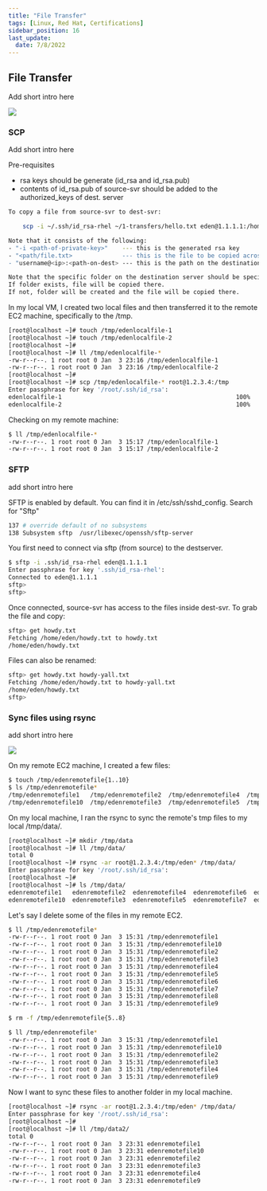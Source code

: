 ```yaml
---
title: "File Transfer"
tags: [Linux, Red Hat, Certifications]
sidebar_position: 16
last_update:
  date: 7/8/2022
---
```





## File Transfer

Add short intro here 

![](/img/docs/sv-scp.png)

### SCP

Add short intro here 

Pre-requisites
- rsa keys should be generate (id_rsa and id_rsa.pub)
- contents of id_rsa.pub of source-svr should be added to the authorized_keys of dest. server

```bash
To copy a file from source-svr to dest-svr:

    scp -i ~/.ssh/id_rsa-rhel ~/1-transfers/hello.txt eden@1.1.1.1:/home/eden

Note that it consists of the following:
- "-i <path-of-private-key>"    --- this is the generated rsa key 
- "<path/file.txt>              --- this is the file to be copied across
- "username@<ip>:<path-on-dest> --- this is the path on the destination svr

Note that the specific folder on the destination server should be specified.
If folder exists, file will be copied there.
If not, folder will be created and the file will be copied there.
```

In my local VM, I created two local files and then transferred it to the remote EC2 machine, specifically to the /tmp.

```bash
[root@localhost ~]# touch /tmp/edenlocalfile-1
[root@localhost ~]# touch /tmp/edenlocalfile-2
[root@localhost ~]# 
[root@localhost ~]# ll /tmp/edenlocalfile-*
-rw-r--r--. 1 root root 0 Jan  3 23:16 /tmp/edenlocalfile-1
-rw-r--r--. 1 root root 0 Jan  3 23:16 /tmp/edenlocalfile-2
[root@localhost ~]# 
[root@localhost ~]# scp /tmp/edenlocalfile-* root@1.2.3.4:/tmp
Enter passphrase for key '/root/.ssh/id_rsa': 
edenlocalfile-1                                                 100%    0     0.0KB/s   00:00    
edenlocalfile-2                                                 100%    0     0.0KB/s   00:00   
```

Checking on my remote machine:

```bash
$ ll /tmp/edenlocalfile-*
-rw-r--r--. 1 root root 0 Jan  3 15:17 /tmp/edenlocalfile-1
-rw-r--r--. 1 root root 0 Jan  3 15:17 /tmp/edenlocalfile-2
```


### SFTP

add short intro here 

SFTP is enabled by default. You can find it in /etc/ssh/sshd_config.
Search for "Sftp"

```bash
137 # override default of no subsystems
138 Subsystem sftp  /usr/libexec/openssh/sftp-server
```

You first need to connect via sftp (from source) to the destserver.

```bash
$ sftp -i .ssh/id_rsa-rhel eden@1.1.1.1
Enter passphrase for key '.ssh/id_rsa-rhel':
Connected to eden@1.1.1.1
sftp>
sftp>
```

Once connected, source-svr has access to the files inside dest-svr. To grab the file and copy:
```bash
sftp> get howdy.txt
Fetching /home/eden/howdy.txt to howdy.txt
/home/eden/howdy.txt 
```
Files can also be renamed: 
```bash 
sftp> get howdy.txt howdy-yall.txt
Fetching /home/eden/howdy.txt to howdy-yall.txt
/home/eden/howdy.txt                                                     
sftp>
```

### Sync files using rsync

add short intro here 


![](/img/docs/sv-rsync.png)

On my remote EC2 machine, I created a few files:

```bash
$ touch /tmp/edenremotefile{1..10}
$ ls /tmp/edenremotefile*
/tmp/edenremotefile1   /tmp/edenremotefile2  /tmp/edenremotefile4  /tmp/edenremotefile6  /tmp/edenremotefile8
/tmp/edenremotefile10  /tmp/edenremotefile3  /tmp/edenremotefile5  /tmp/edenremotefile7  /tmp/edenremotefile9
```

On my local machine, I ran the rsync to sync the remote's tmp files to my local /tmp/data/.

```bash
[root@localhost ~]# mkdir /tmp/data
[root@localhost ~]# ll /tmp/data/
total 0
[root@localhost ~]# rsync -ar root@1.2.3.4:/tmp/eden* /tmp/data/
Enter passphrase for key '/root/.ssh/id_rsa': 
[root@localhost ~]# 
[root@localhost ~]# ls /tmp/data/
edenremotefile1   edenremotefile2  edenremotefile4  edenremotefile6  edenremotefile8
edenremotefile10  edenremotefile3  edenremotefile5  edenremotefile7  edenremotefile9
```

Let's say I delete some of the files in my remote EC2.

```bash
$ ll /tmp/edenremotefile*
-rw-r--r--. 1 root root 0 Jan  3 15:31 /tmp/edenremotefile1
-rw-r--r--. 1 root root 0 Jan  3 15:31 /tmp/edenremotefile10
-rw-r--r--. 1 root root 0 Jan  3 15:31 /tmp/edenremotefile2
-rw-r--r--. 1 root root 0 Jan  3 15:31 /tmp/edenremotefile3
-rw-r--r--. 1 root root 0 Jan  3 15:31 /tmp/edenremotefile4
-rw-r--r--. 1 root root 0 Jan  3 15:31 /tmp/edenremotefile5
-rw-r--r--. 1 root root 0 Jan  3 15:31 /tmp/edenremotefile6
-rw-r--r--. 1 root root 0 Jan  3 15:31 /tmp/edenremotefile7
-rw-r--r--. 1 root root 0 Jan  3 15:31 /tmp/edenremotefile8
-rw-r--r--. 1 root root 0 Jan  3 15:31 /tmp/edenremotefile9

$ rm -f /tmp/edenremotefile{5..8}

$ ll /tmp/edenremotefile*
-rw-r--r--. 1 root root 0 Jan  3 15:31 /tmp/edenremotefile1
-rw-r--r--. 1 root root 0 Jan  3 15:31 /tmp/edenremotefile10
-rw-r--r--. 1 root root 0 Jan  3 15:31 /tmp/edenremotefile2
-rw-r--r--. 1 root root 0 Jan  3 15:31 /tmp/edenremotefile3
-rw-r--r--. 1 root root 0 Jan  3 15:31 /tmp/edenremotefile4
-rw-r--r--. 1 root root 0 Jan  3 15:31 /tmp/edenremotefile9
```

Now I want to sync these files to another folder in my local machine.

```bash
[root@localhost ~]# rsync -ar root@1.2.3.4:/tmp/eden* /tmp/data/
Enter passphrase for key '/root/.ssh/id_rsa': 
[root@localhost ~]# 
[root@localhost ~]# ll /tmp/data2/
total 0
-rw-r--r--. 1 root root 0 Jan  3 23:31 edenremotefile1
-rw-r--r--. 1 root root 0 Jan  3 23:31 edenremotefile10
-rw-r--r--. 1 root root 0 Jan  3 23:31 edenremotefile2
-rw-r--r--. 1 root root 0 Jan  3 23:31 edenremotefile3
-rw-r--r--. 1 root root 0 Jan  3 23:31 edenremotefile4
-rw-r--r--. 1 root root 0 Jan  3 23:31 edenremotefile9
```


